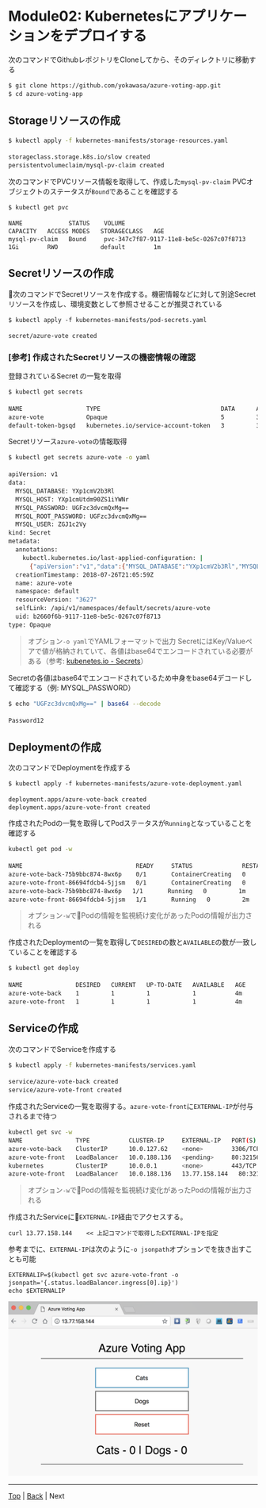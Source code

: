 # Module02: Kubernetesにアプリケーションをデプロイする

次のコマンドでGithubレポジトリをCloneしてから、そのディレクトリに移動する
```sh
$ git clone https://github.com/yokawasa/azure-voting-app.git
$ cd azure-voting-app
```

## Storageリソースの作成
```sh
$ kubectl apply -f kubernetes-manifests/storage-resources.yaml

storageclass.storage.k8s.io/slow created
persistentvolumeclaim/mysql-pv-claim created
```

次のコマンドでPVCリソース情報を取得して、作成した`mysql-pv-claim` PVCオブジェクトのステータスが`Bound`であることを確認する
```
$ kubectl get pvc

NAME             STATUS    VOLUME                                     CAPACITY   ACCESS MODES   STORAGECLASS   AGE
mysql-pv-claim   Bound     pvc-347c7f87-9117-11e8-be5c-0267c07f8713   1Gi        RWO            default        1m
```

## Secretリソースの作成
次のコマンドでSecretリソースを作成する。機密情報などに対して別途Secretリソースを作成し、環境変数として参照させることが推奨されている
```
$ kubectl apply -f kubernetes-manifests/pod-secrets.yaml

secret/azure-vote created
```

### [参考] 作成されたSecretリソースの機密情報の確認

登録されているSecret の一覧を取得
```sh
$ kubectl get secrets

NAME                  TYPE                                  DATA      AGE
azure-vote            Opaque                                5         30s
default-token-bgsqd   kubernetes.io/service-account-token   3         36m
```

Secretリソース`azure-vote`の情報取得

```sh 
$ kubectl get secrets azure-vote -o yaml

apiVersion: v1
data:
  MYSQL_DATABASE: YXp1cmV2b3Rl
  MYSQL_HOST: YXp1cmUtdm90ZS1iYWNr
  MYSQL_PASSWORD: UGFzc3dvcmQxMg==
  MYSQL_ROOT_PASSWORD: UGFzc3dvcmQxMg==
  MYSQL_USER: ZGJ1c2Vy
kind: Secret
metadata:
  annotations:
    kubectl.kubernetes.io/last-applied-configuration: |
      {"apiVersion":"v1","data":{"MYSQL_DATABASE":"YXp1cmV2b3Rl","MYSQL_HOST":"YXp1cmUtdm90ZS1iYWNr","MYSQL_PASSWORD":"UGFzc3dvcmQxMg==","MYSQL_ROOT_PASSWORD":"UGFzc3dvcmQxMg==","MYSQL_USER":"ZGJ1c2Vy"},"kind":"Secret","metadata":{"annotations":{},"name":"azure-vote","namespace":"default"},"type":"Opaque"}
  creationTimestamp: 2018-07-26T21:05:59Z
  name: azure-vote
  namespace: default
  resourceVersion: "3627"
  selfLink: /api/v1/namespaces/default/secrets/azure-vote
  uid: b2660f6b-9117-11e8-be5c-0267c07f8713
type: Opaque
```
> オプション`-o yaml`でYAMLフォーマットで出力
> SecretにはKey/Valueペアで値が格納されていて、各値はbase64でエンコードされている必要がある（参考: [kubenetes.io - Secrets](https://kubernetes.io/docs/concepts/configuration/secret/)）

Secretの各値はbase64でエンコードされているため中身をbase64デコードして確認する（例: MYSQL_PASSWORD）
```sh
$ echo "UGFzc3dvcmQxMg==" | base64 --decode

Password12
```

## Deploymentの作成
次のコマンドでDeploymentを作成する
```
$ kubectl apply -f kubernetes-manifests/azure-vote-deployment.yaml

deployment.apps/azure-vote-back created
deployment.apps/azure-vote-front created
```

作成されたPodの一覧を取得してPodステータスが`Running`となっていることを確認する

```sh
kubectl get pod -w

NAME                                READY     STATUS              RESTARTS   AGE
azure-vote-back-75b9bbc874-8wx6p    0/1       ContainerCreating   0          1m
azure-vote-front-86694fdcb4-5jjsm   0/1       ContainerCreating   0          1m
azure-vote-back-75b9bbc874-8wx6p   1/1       Running   0         1m
azure-vote-front-86694fdcb4-5jjsm   1/1       Running   0         2m
```
> オプション`-w`でPodの情報を監視続け変化があったPodの情報が出力される

作成されたDeploymentの一覧を取得して`DESIRED`の数と`AVAILABLE`の数が一致していることを確認する
```sh
$ kubectl get deploy

NAME               DESIRED   CURRENT   UP-TO-DATE   AVAILABLE   AGE
azure-vote-back    1         1         1            1           4m
azure-vote-front   1         1         1            1           4m
```

## Serviceの作成
次のコマンドでServiceを作成する
```sh
$ kubectl apply -f kubernetes-manifests/services.yaml

service/azure-vote-back created
service/azure-vote-front created
```

作成されたServiceの一覧を取得する。`azure-vote-front`に`EXTERNAL-IP`が付与されるまで待つ

```sh
kubectl get svc -w
NAME               TYPE           CLUSTER-IP     EXTERNAL-IP   PORT(S)        AGE
azure-vote-back    ClusterIP      10.0.127.62    <none>        3306/TCP       36s
azure-vote-front   LoadBalancer   10.0.188.136   <pending>     80:32156/TCP   36s
kubernetes         ClusterIP      10.0.0.1       <none>        443/TCP        46m
azure-vote-front   LoadBalancer   10.0.188.136   13.77.158.144   80:32156/TCP   3m
```
> オプション`-w`でPodの情報を監視続け変化があったPodの情報が出力される


作成されたServiceに`EXTERNAL-IP`経由でアクセスする。
```
curl 13.77.158.144    << 上記コマンドで取得したEXTERNAL-IPを指定
```

参考までに、`EXTERNAL-IP`は次のように`-o jsonpath`オプションでを抜き出すことも可能
```
EXTERNALIP=$(kubectl get svc azure-vote-front -o jsonpath='{.status.loadBalancer.ingress[0].ip}')
echo $EXTERNALIP
```

![](../img/browse-app.png)

---
[Top](toc_ja.md) | [Back](module01_ja.md) | Next